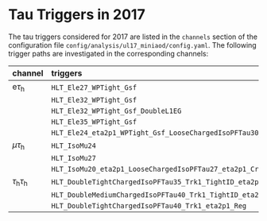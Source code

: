 # Tau Triggers in 2017

The tau triggers considered for 2017 are listed in the `channels` section of the configuration file `config/analysis/ul17_miniaod/config.yaml`. The following trigger paths are investigated in the corresponding channels:

| channel                              | triggers                                                             |
:--------------------------------------|:---------------------------------------------------------------------|
| $\mathrm{e}\tau_{\mathrm{h}}$        | `HLT_Ele27_WPTight_Gsf`                                              |
|                                      | `HLT_Ele32_WPTight_Gsf`                                              |
|                                      | `HLT_Ele32_WPTight_Gsf_DoubleL1EG`                                   |
|                                      | `HLT_Ele35_WPTight_Gsf`                                              |
|                                      | `HLT_Ele24_eta2p1_WPTight_Gsf_LooseChargedIsoPFTau30_eta2p1_CrossL1` |
| $\mu\tau_{\mathrm{h}}$               | `HLT_IsoMu24`                                                        |
|                                      | `HLT_IsoMu27`                                                        |
|                                      | `HLT_IsoMu20_eta2p1_LooseChargedIsoPFTau27_eta2p1_CrossL1`           |
| $\tau_{\mathrm{h}}\tau_{\mathrm{h}}$ | `HLT_DoubleTightChargedIsoPFTau35_Trk1_TightID_eta2p1_Reg`           |
|                                      | `HLT_DoubleMediumChargedIsoPFTau40_Trk1_TightID_eta2p1_Reg`          |
|                                      | `HLT_DoubleTightChargedIsoPFTau40_Trk1_eta2p1_Reg`                   |
